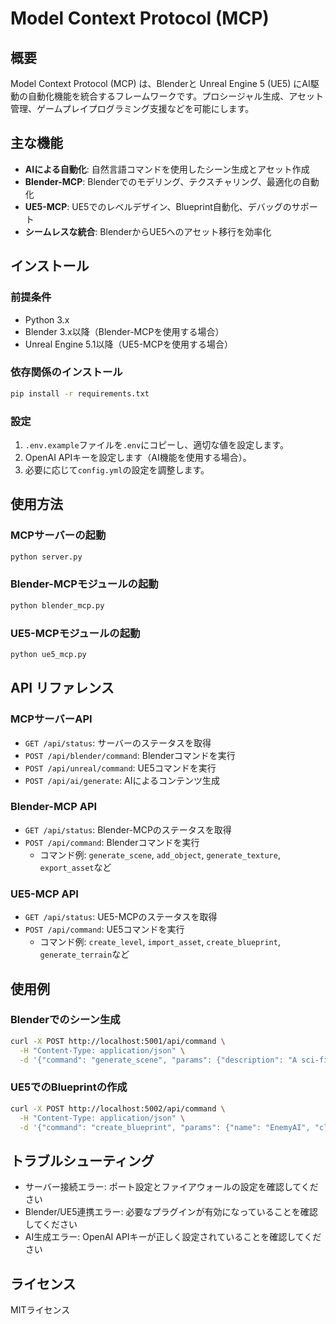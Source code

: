 # Model Context Protocol (MCP)

## 概要
Model Context Protocol (MCP) は、Blenderと Unreal Engine 5 (UE5) にAI駆動の自動化機能を統合するフレームワークです。プロシージャル生成、アセット管理、ゲームプレイプログラミング支援などを可能にします。

## 主な機能
- **AIによる自動化**: 自然言語コマンドを使用したシーン生成とアセット作成
- **Blender-MCP**: Blenderでのモデリング、テクスチャリング、最適化の自動化
- **UE5-MCP**: UE5でのレベルデザイン、Blueprint自動化、デバッグのサポート
- **シームレスな統合**: BlenderからUE5へのアセット移行を効率化

## インストール

### 前提条件
- Python 3.x
- Blender 3.x以降（Blender-MCPを使用する場合）
- Unreal Engine 5.1以降（UE5-MCPを使用する場合）

### 依存関係のインストール
```bash
pip install -r requirements.txt
```

### 設定
1. `.env.example`ファイルを`.env`にコピーし、適切な値を設定します。
2. OpenAI APIキーを設定します（AI機能を使用する場合）。
3. 必要に応じて`config.yml`の設定を調整します。

## 使用方法

### MCPサーバーの起動
```bash
python server.py
```

### Blender-MCPモジュールの起動
```bash
python blender_mcp.py
```

### UE5-MCPモジュールの起動
```bash
python ue5_mcp.py
```

## API リファレンス

### MCPサーバーAPI
- `GET /api/status`: サーバーのステータスを取得
- `POST /api/blender/command`: Blenderコマンドを実行
- `POST /api/unreal/command`: UE5コマンドを実行
- `POST /api/ai/generate`: AIによるコンテンツ生成

### Blender-MCP API
- `GET /api/status`: Blender-MCPのステータスを取得
- `POST /api/command`: Blenderコマンドを実行
  - コマンド例: `generate_scene`, `add_object`, `generate_texture`, `export_asset`など

### UE5-MCP API
- `GET /api/status`: UE5-MCPのステータスを取得
- `POST /api/command`: UE5コマンドを実行
  - コマンド例: `create_level`, `import_asset`, `create_blueprint`, `generate_terrain`など

## 使用例

### Blenderでのシーン生成
```bash
curl -X POST http://localhost:5001/api/command \
  -H "Content-Type: application/json" \
  -d '{"command": "generate_scene", "params": {"description": "A sci-fi spaceship interior with neon lighting"}}'
```

### UE5でのBlueprintの作成
```bash
curl -X POST http://localhost:5002/api/command \
  -H "Content-Type: application/json" \
  -d '{"command": "create_blueprint", "params": {"name": "EnemyAI", "class": "Character", "ai_generate": true, "description": "An enemy AI that patrols and attacks the player"}}'
```

## トラブルシューティング
- サーバー接続エラー: ポート設定とファイアウォールの設定を確認してください
- Blender/UE5連携エラー: 必要なプラグインが有効になっていることを確認してください
- AI生成エラー: OpenAI APIキーが正しく設定されていることを確認してください

## ライセンス
MITライセンス 
